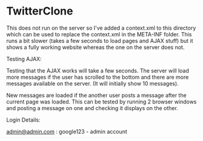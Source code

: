 TwitterClone
============

This does not run on the server so I've added a context.xml to this directory which can be used to replace the context.xml in the META-INF folder.  This runs a bit slower (takes a few seconds to load pages and AJAX stuff) but it shows a fully working website whereas the one on the server does not.  

Testing AJAX:

Testing that the AJAX works will take a few seconds.  The server will load more messages if the user has scrolled to the bottom and there are more messages available on the server.  (It will initially show 10 messages).  

New messages are loaded if the another user posts a message after the current page was loaded.  This can be tested by running 2 browser windows and posting a message on one and checking it displays on the other.

Login Details:

admin@admin.com : google123 - admin account
